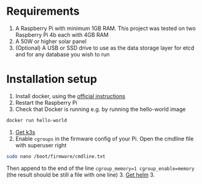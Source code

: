 # Requirements
1. A Raspberry Pi with minimum 1GB RAM. This project was tested on two Raspberry Pi 4b each with 4GB RAM 
2. A 50W or higher solar panel
3. (Optional) A USB or SSD drive to use as the data storage layer for etcd and for any database you wish to run


# Installation setup
1. Install docker, using the [official instructions](https://docs.docker.com/engine/install/debian/)
2. Restart the Raspberry Pi
3. Check that Docker is running e.g. by running the hello-world image
```bash
docker run hello-world
```

1. [Get k3s](https://docs.k3s.io/installation)
2. Enable `cgroups` in the firmware config of your Pi. Open the cmdline file with superuser right
```bash
sudo nano /boot/firmware/cmdline.txt
```
Then append to the end of the line `cgroup_memory=1 cgroup_enable=memory` (the result should be still a file with one line)
3. [Get helm](https://helm.sh/docs/intro/install/)
3. 